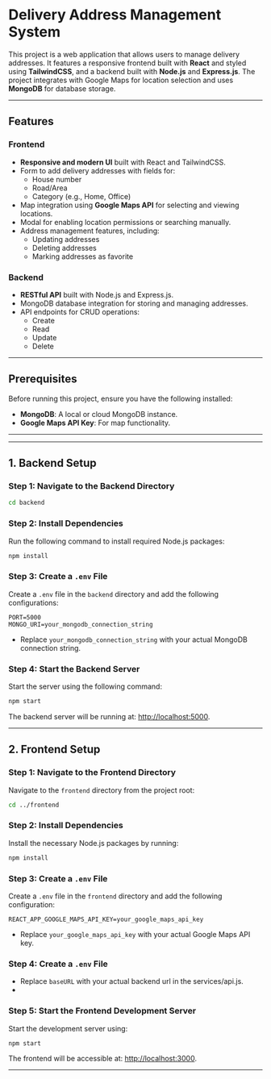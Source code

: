 # Delivery Address Management System

This project is a web application that allows users to manage delivery addresses. It features a responsive frontend built with **React** and styled using **TailwindCSS**, and a backend built with **Node.js** and **Express.js**. The project integrates with Google Maps for location selection and uses **MongoDB** for database storage.

---

## Features

### Frontend
- **Responsive and modern UI** built with React and TailwindCSS.
- Form to add delivery addresses with fields for:
  - House number
  - Road/Area
  - Category (e.g., Home, Office)
- Map integration using **Google Maps API** for selecting and viewing locations.
- Modal for enabling location permissions or searching manually.
- Address management features, including:
  - Updating addresses
  - Deleting addresses
  - Marking addresses as favorite

### Backend
- **RESTful API** built with Node.js and Express.js.
- MongoDB database integration for storing and managing addresses.
- API endpoints for CRUD operations:
  - Create
  - Read
  - Update
  - Delete

---

## Prerequisites

Before running this project, ensure you have the following installed:
- **MongoDB**: A local or cloud MongoDB instance.
- **Google Maps API Key**: For map functionality.

---

---

## 1. Backend Setup

### Step 1: Navigate to the Backend Directory
```bash
cd backend
```

### Step 2: Install Dependencies
Run the following command to install required Node.js packages:
```bash
npm install
```

### Step 3: Create a `.env` File
Create a `.env` file in the `backend` directory and add the following configurations:

```env
PORT=5000
MONGO_URI=your_mongodb_connection_string
```
- Replace `your_mongodb_connection_string` with your actual MongoDB connection string.

### Step 4: Start the Backend Server
Start the server using the following command:
```bash
npm start
```

The backend server will be running at: [http://localhost:5000](http://localhost:5000).

---

## 2. Frontend Setup

### Step 1: Navigate to the Frontend Directory
Navigate to the `frontend` directory from the project root:
```bash
cd ../frontend
```

### Step 2: Install Dependencies
Install the necessary Node.js packages by running:
```bash
npm install
```

### Step 3: Create a `.env` File
Create a `.env` file in the `frontend` directory and add the following configuration:

```env
REACT_APP_GOOGLE_MAPS_API_KEY=your_google_maps_api_key
```
- Replace `your_google_maps_api_key` with your actual Google Maps API key.

### Step 4: Create a `.env` File

- Replace `baseURL` with your actual backend url in the services/api.js.
- 
### Step 5: Start the Frontend Development Server
Start the development server using:
```bash
npm start
```

The frontend will be accessible at: [http://localhost:3000](http://localhost:3000).

---

